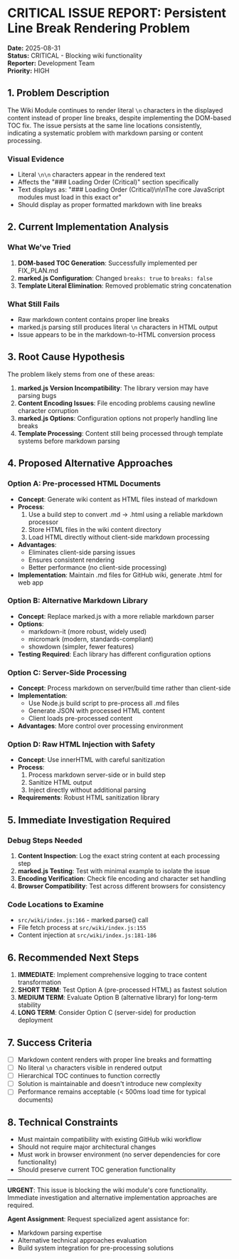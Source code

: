 # CRITICAL ISSUE REPORT: Persistent Line Break Rendering Problem

**Date:** 2025-08-31  
**Status:** CRITICAL - Blocking wiki functionality  
**Reporter:** Development Team  
**Priority:** HIGH

## 1. Problem Description

The Wiki Module continues to render literal `\n` characters in the displayed content instead of proper line breaks, despite implementing the DOM-based TOC fix. The issue persists at the same line locations consistently, indicating a systematic problem with markdown parsing or content processing.

### Visual Evidence
- Literal `\n\n` characters appear in the rendered text
- Affects the "### Loading Order (Critical)" section specifically
- Text displays as: "### Loading Order (Critical)\n\nThe core JavaScript modules must load in this exact or"
- Should display as proper formatted markdown with line breaks

## 2. Current Implementation Analysis

### What We've Tried
1. **DOM-based TOC Generation**: Successfully implemented per FIX_PLAN.md
2. **marked.js Configuration**: Changed `breaks: true` to `breaks: false`
3. **Template Literal Elimination**: Removed problematic string concatenation

### What Still Fails
- Raw markdown content contains proper line breaks
- marked.js parsing still produces literal `\n` characters in HTML output
- Issue appears to be in the markdown-to-HTML conversion process

## 3. Root Cause Hypothesis

The problem likely stems from one of these areas:
1. **marked.js Version Incompatibility**: The library version may have parsing bugs
2. **Content Encoding Issues**: File encoding problems causing newline character corruption
3. **marked.js Options**: Configuration options not properly handling line breaks
4. **Template Processing**: Content still being processed through template systems before markdown parsing

## 4. Proposed Alternative Approaches

### Option A: Pre-processed HTML Documents
- **Concept**: Generate wiki content as HTML files instead of markdown
- **Process**: 
  1. Use a build step to convert .md → .html using a reliable markdown processor
  2. Store HTML files in the wiki content directory
  3. Load HTML directly without client-side markdown processing
- **Advantages**: 
  - Eliminates client-side parsing issues
  - Ensures consistent rendering
  - Better performance (no client-side processing)
- **Implementation**: Maintain .md files for GitHub wiki, generate .html for web app

### Option B: Alternative Markdown Library
- **Concept**: Replace marked.js with a more reliable markdown parser
- **Options**: 
  - markdown-it (more robust, widely used)
  - micromark (modern, standards-compliant)
  - showdown (simpler, fewer features)
- **Testing Required**: Each library has different configuration options

### Option C: Server-Side Processing
- **Concept**: Process markdown on server/build time rather than client-side
- **Implementation**: 
  - Use Node.js build script to pre-process all .md files
  - Generate JSON with processed HTML content
  - Client loads pre-processed content
- **Advantages**: More control over processing environment

### Option D: Raw HTML Injection with Safety
- **Concept**: Use innerHTML with careful sanitization
- **Process**:
  1. Process markdown server-side or in build step
  2. Sanitize HTML output
  3. Inject directly without additional parsing
- **Requirements**: Robust HTML sanitization library

## 5. Immediate Investigation Required

### Debug Steps Needed
1. **Content Inspection**: Log the exact string content at each processing step
2. **marked.js Testing**: Test with minimal example to isolate the issue
3. **Encoding Verification**: Check file encoding and character set handling
4. **Browser Compatibility**: Test across different browsers for consistency

### Code Locations to Examine
- `src/wiki/index.js:166` - marked.parse() call
- File fetch process at `src/wiki/index.js:155`
- Content injection at `src/wiki/index.js:181-186`

## 6. Recommended Next Steps

1. **IMMEDIATE**: Implement comprehensive logging to trace content transformation
2. **SHORT TERM**: Test Option A (pre-processed HTML) as fastest solution
3. **MEDIUM TERM**: Evaluate Option B (alternative library) for long-term stability
4. **LONG TERM**: Consider Option C (server-side) for production deployment

## 7. Success Criteria

- [ ] Markdown content renders with proper line breaks and formatting
- [ ] No literal `\n` characters visible in rendered output
- [ ] Hierarchical TOC continues to function correctly
- [ ] Solution is maintainable and doesn't introduce new complexity
- [ ] Performance remains acceptable (< 500ms load time for typical documents)

## 8. Technical Constraints

- Must maintain compatibility with existing GitHub wiki workflow
- Should not require major architectural changes
- Must work in browser environment (no server dependencies for core functionality)
- Should preserve current TOC generation functionality

---

**URGENT**: This issue is blocking the wiki module's core functionality. Immediate investigation and alternative implementation approaches are required.

**Agent Assignment**: Request specialized agent assistance for:
- Markdown parsing expertise
- Alternative technical approaches evaluation
- Build system integration for pre-processing solutions